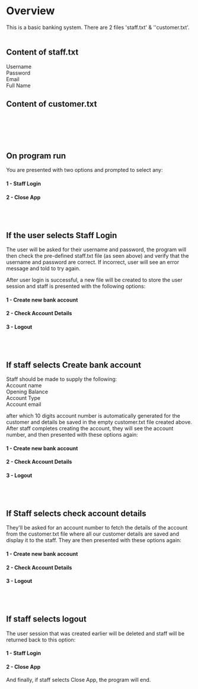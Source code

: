 # Overview
This is a basic banking system. There are 2 files 'staff.txt' & ''customer.txt'.
<br/>
<br/>

## Content of staff.txt
Username  
Password  
Email  
Full Name

## Content of customer.txt
 <br/>
<br/>
<br/>
<br/>  



## On program run
You are presented with two options and prompted to select any:
#### 1 - Staff Login
#### 2 - Close App
<br/>
<br/>

## If the user selects Staff Login
The user will be asked for their username and password, the program will then check the pre-defined staff.txt file (as seen above) and verify that the username and password are correct. If incorrect, user will see an error message and told to try again. 

After user login is successful, a new file will be created to store the user session and staff is presented with the following options: 
#### 1 - Create new bank account
#### 2 - Check Account Details
#### 3 - Logout    
<br/> 
<br/>

## If staff selects Create bank account
Staff should be made to supply the following:  
Account name  
Opening Balance  
Account Type  
Account email  

after which 10 digits account number is automatically generated for the customer and details be saved in the empty customer.txt file created above. After staff completes creating the account, they will see the account number, and then presented with these options again:
#### 1 - Create new bank account
#### 2 - Check Account Details
#### 3 - Logout

<br/>
<br/>

## If Staff selects check account details
They'll be asked for an account number to fetch the details of the account from the customer.txt file where all our customer details are saved and display it to the staff. They are then presented with these options again:
#### 1 - Create new bank account
#### 2 - Check Account Details
#### 3 - Logout

<br/>
<br/>   
   
## If staff selects logout
The user session that was created earlier will be deleted and staff will be returned back to this option:
#### 1 - Staff Login
#### 2 - Close App
   
   
And finally, if staff selects Close App, the program will end.



